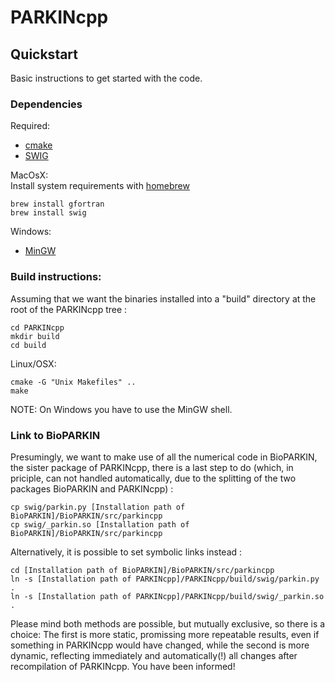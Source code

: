 # PARKINcpp

## Quickstart

Basic instructions to get started with the code.

### Dependencies

Required:
* [cmake](http://www.cmake.org/cmake/resources/software.html)
* [SWIG](http://www.swig.org/)

MacOsX:  
Install system requirements with [homebrew](http://mxcl.github.com/homebrew/)
````
brew install gfortran
brew install swig
````

Windows:  
* [MinGW](http://www.mingw.org/)

### Build instructions:

Assuming that we want the binaries installed into a "build" directory at the root of the PARKINcpp tree :
````
cd PARKINcpp
mkdir build
cd build
````

Linux/OSX:
````
cmake -G "Unix Makefiles" ..
make
````

NOTE: On Windows you have to use the MinGW shell.

### Link to BioPARKIN

Presumingly, we want to make use of all the numerical code in BioPARKIN, the sister package of PARKINcpp, there is a last step to do (which, in priciple, can not handled automatically, due to the splitting of the two packages BioPARKIN and PARKINcpp) :
````
cp swig/parkin.py [Installation path of BioPARKIN]/BioPARKIN/src/parkincpp
cp swig/_parkin.so [Installation path of BioPARKIN]/BioPARKIN/src/parkincpp
````

Alternatively, it is possible to set symbolic links instead :
````
cd [Installation path of BioPARKIN]/BioPARKIN/src/parkincpp
ln -s [Installation path of PARKINcpp]/PARKINcpp/build/swig/parkin.py .
ln -s [Installation path of PARKINcpp]/PARKINcpp/build/swig/_parkin.so .
````

Please mind both methods are possible, but mutually exclusive, so there is a choice: The first is more static, promissing more repeatable results, even if something in PARKINcpp would have changed, while the second is more dynamic, reflecting immediately and automatically(!) all changes after recompilation of PARKINcpp.  You have been informed!
